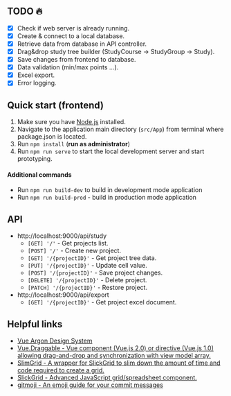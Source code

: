 ## TODO :fire:
- [x] Check if web server is already running.
- [x] Create & connect to a local database.
- [x] Retrieve data from database in API controller.
- [x] Drag&drop study tree builder (StudyCourse -> StudyGroup -> Study).
- [x] Save changes from frontend to database.
- [x] Data validation (min/max points ...).
- [x] Excel export.
- [x] Error logging.

## Quick start (frontend)

1) Make sure you have [Node.js](https://nodejs.org/en/) installed.
2) Navigate to the application main directory (`src/App`) from terminal where package.json is located.
3) Run `npm install` (**run as administrator**)
4) Run `npm run serve` to start the local development server and start prototyping.

#### Additional commands

+ Run `npm run build-dev` to build in development mode application
+ Run `npm run build-prod` - build in production mode application

## API
* http://localhost:9000/api/study
  * `[GET] '/'` - Get projects list.
  * `[POST] '/'` - Create new project.
  * `[GET] '/{projectID}'` - Get project tree data.
  * `[PUT] '/{projectID}'` - Update cell value.
  * `[POST] '/{projectID}'` - Save project changes.
  * `[DELETE] '/{projectID}'` - Delete project.
  * `[PATCH] '/{projectID}'` - Restore project.
* http://localhost:9000/api/export
  * `[GET] '/{projectID}'` - Get project excel document.

## Helpful links

+ [Vue Argon Design System](https://demos.creative-tim.com/vue-argon-design-system/documentation/)
+ [Vue.Draggable - Vue component (Vue.js 2.0) or directive (Vue.js 1.0) allowing drag-and-drop and synchronization with view model array.](https://github.com/SortableJS/Vue.Draggable)
+ [SlimGrid - A wrapper for SlickGrid to slim down the amount of time and code required to create a grid.](https://github.com/rob-white/SlimGrid)
+ [SlickGrid - Advanced JavaScript grid/spreadsheet component.](https://github.com/mleibman/SlickGrid)
+ [gitmoji - An emoji guide for your commit messages](https://gitmoji.carloscuesta.me/)
